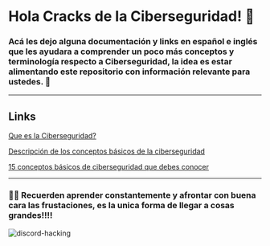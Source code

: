 # Hola Cracks de la Ciberseguridad! 👋

### Acá les dejo alguna documentación y links en español e inglés que les ayudara a comprender un poco más conceptos y terminología respecto a Ciberseguridad, la idea es estar alimentando este repositorio con información relevante para ustedes. 📝
---

## Links

[Que es la Ciberseguridad?](https://latam.kaspersky.com/resource-center/definitions/what-is-cyber-security)

[Descripción de los conceptos básicos de la ciberseguridad](https://learn.microsoft.com/es-es/training/paths/describe-basic-concepts-of-cybersecurity/)

[15 conceptos básicos de ciberseguridad que debes conocer](https://libertia.es/conceptos-basicos-ciberseguridad/)

---

### 👨‍💻 Recuerden aprender constantemente y afrontar con buena cara las frustaciones, es la unica forma de llegar a cosas grandes!!!! 


![discord-hacking](https://github.com/BelisarioGM/Cybersecirity-Basics/assets/121070068/524f243d-0b41-49ae-b375-63c2390b4bd3)
